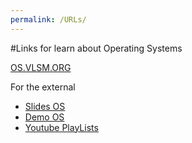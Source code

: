 ```yaml
---
permalink: /URLs/
---
```


#Links for learn about Operating Systems

[OS.VLSM.ORG](https://os.vlsm.org/)

For the external

* [Slides OS](https://github.com/UI-FASILKOM-OS/SistemOperasi/tree/master/Slides/)
* [Demo OS](https://github.com/UI-FASILKOM-OS/SistemOperasi/tree/master/Demos/)
* [Youtube PlayLists](https://os.vlsm.org/playlists/)
